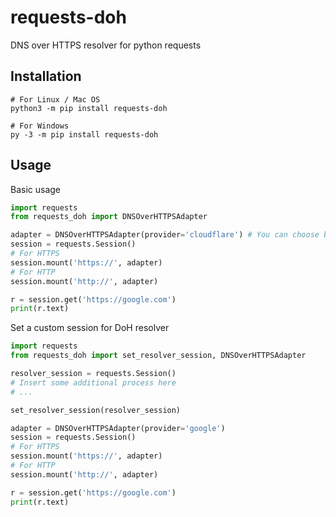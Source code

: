 # requests-doh

DNS over HTTPS resolver for python requests

## Installation

```shell
# For Linux / Mac OS
python3 -m pip install requests-doh

# For Windows
py -3 -m pip install requests-doh
```

## Usage

Basic usage

```python
import requests
from requests_doh import DNSOverHTTPSAdapter

adapter = DNSOverHTTPSAdapter(provider='cloudflare') # You can choose between 'google' and 'cloudflare'
session = requests.Session()
# For HTTPS
session.mount('https://', adapter)
# For HTTP
session.mount('http://', adapter)

r = session.get('https://google.com')
print(r.text)
```

Set a custom session for DoH resolver

```python
import requests
from requests_doh import set_resolver_session, DNSOverHTTPSAdapter

resolver_session = requests.Session()
# Insert some additional process here
# ...

set_resolver_session(resolver_session)

adapter = DNSOverHTTPSAdapter(provider='google')
session = requests.Session()
# For HTTPS
session.mount('https://', adapter)
# For HTTP
session.mount('http://', adapter)

r = session.get('https://google.com')
print(r.text)
```